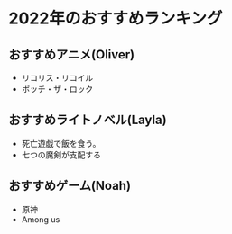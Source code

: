 # 2022年のおすすめランキング

## おすすめアニメ(Oliver)
- リコリス・リコイル
- ボッチ・ザ・ロック

## おすすめライトノベル(Layla)
- 死亡遊戯で飯を食う。
- 七つの魔剣が支配する

## おすすめゲーム(Noah)
- 原神
- Among us
